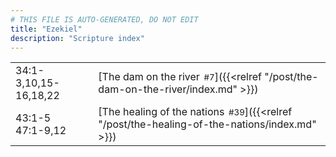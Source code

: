 ```yaml
---
# THIS FILE IS AUTO-GENERATED, DO NOT EDIT
title: "Ezekiel"
description: "Scripture index"
---
```


|  |  |
| --- | --- |
| 34:1-3,10,15-16,18,22 | [The dam on the river<span style="font-size:smaller; padding-left:0.5em;">#7</span>]({{<relref "/post/the-dam-on-the-river/index.md" >}}) |
| 43:1-5 <br/> 47:1-9,12 | [The healing of the nations<span style="font-size:smaller; padding-left:0.5em;">#39</span>]({{<relref "/post/the-healing-of-the-nations/index.md" >}}) |
